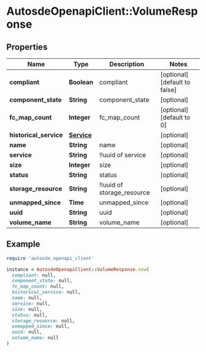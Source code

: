 # AutosdeOpenapiClient::VolumeResponse

## Properties

| Name | Type | Description | Notes |
| ---- | ---- | ----------- | ----- |
| **compliant** | **Boolean** | compliant | [optional][default to false] |
| **component_state** | **String** | component_state | [optional] |
| **fc_map_count** | **Integer** | fc_map_count | [optional][default to 0] |
| **historical_service** | [**Service**](Service.md) |  | [optional] |
| **name** | **String** | name | [optional] |
| **service** | **String** | !!uuid of service | [optional] |
| **size** | **Integer** | size | [optional] |
| **status** | **String** | status | [optional] |
| **storage_resource** | **String** | !!uuid of storage_resource | [optional] |
| **unmapped_since** | **Time** | unmapped_since | [optional] |
| **uuid** | **String** | uuid | [optional] |
| **volume_name** | **String** | volume_name | [optional] |

## Example

```ruby
require 'autosde_openapi_client'

instance = AutosdeOpenapiClient::VolumeResponse.new(
  compliant: null,
  component_state: null,
  fc_map_count: null,
  historical_service: null,
  name: null,
  service: null,
  size: null,
  status: null,
  storage_resource: null,
  unmapped_since: null,
  uuid: null,
  volume_name: null
)
```

